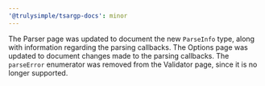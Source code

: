 ```yaml
---
'@trulysimple/tsargp-docs': minor
---
```


The Parser page was updated to document the new `ParseInfo` type, along with information regarding the parsing callbacks. The Options page was updated to document changes made to the parsing callbacks. The `parseError` enumerator was removed from the Validator page, since it is no longer supported.
